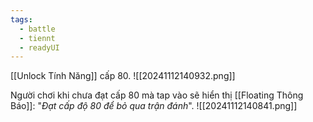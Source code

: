 ```yaml
---
tags:
  - battle
  - tiennt
  - readyUI
---
```

[[Unlock Tính Năng]] cấp 80.
![[20241112140932.png]]

Người chơi khi chưa đạt cấp 80 mà tap vào sẽ hiển thị [[Floating Thông Báo]]: "*Đạt cấp độ 80 để bỏ qua trận đánh*".
![[20241112140841.png]]

